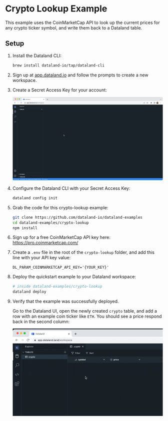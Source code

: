 # Crypto Lookup Example

This example uses the CoinMarketCap API to look up the current prices for any crypto ticker symbol, and write them back to a Dataland table.

## Setup

1. Install the Dataland CLI:

   ```sh
   brew install dataland-io/tap/dataland-cli
   ```

2. Sign up at [app.dataland.io](https://app.dataland.io/) and follow the prompts to create a new workspace.

3. Create a Secret Access Key for your account:

   ![Create secret access key](assets/create-secret-access-key-22-05-17.gif)

4. Configure the Dataland CLI with your Secret Access Key:

   ```sh
   dataland config init
   ```

5. Grab the code for this crypto-lookup example:

   ```sh
   git clone https://github.com/dataland-io/dataland-examples
   cd dataland-examples/crypto-lookup
   npm install
   ```

6. Sign up for a free CoinMarketCap API key here: https://pro.coinmarketcap.com/

7. Create a `.env` file in the root of the `crypto-lookup` folder, and add this line with your API key value:

   ```
   DL_PARAM_COINMARKETCAP_API_KEY='{YOUR_KEY}'
   ```

8. Deploy the quickstart example to your Dataland workspace:

   ```sh
   # inside dataland-examples/crypto-lookup
   dataland deploy
   ```

9. Verify that the example was successfully deployed.

   Go to the Dataland UI, open the newly created `crypto` table, and add a row with an example coin ticker like `ETH`. You should see a price respond back in the second column:

   ![Crypto lookup end state](assets/crypto-lookup-end-state-2022-08-05.gif)
